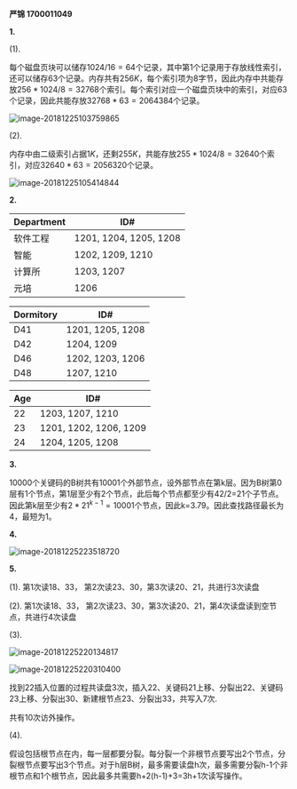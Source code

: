 **严锦  1700011049**

**1.**

(1). 

每个磁盘页块可以储存$1024/16=64$个记录，其中第$1$个记录用于存放线性索引，还可以储存$63$个记录。内存共有$256K$，每个索引项为$8$字节，因此内存中共能存放$256*1024/8=32768$个索引。每个索引对应一个磁盘页块中的索引，对应$63$个记录，因此共能存放$32768*63=2064384$个记录。

![image-20181225103759865](https://ws1.sinaimg.cn/large/006tNbRwly1fyishv8sh8j31e80ko0ua.jpg)

(2). 

内存中由二级索引占据$1K$，还剩$255K$，共能存放$255*1024/8=32640$个索引，对应$32640*63=2056320$个记录。

![image-20181225105414844](https://ws1.sinaimg.cn/large/006tNbRwly1fyisyqjc6aj31d00s8tbl.jpg)

**2.**

| Department | ID#                    |
| ---------- | ---------------------- |
| 软件工程   | 1201, 1204, 1205, 1208 |
| 智能       | 1202, 1209, 1210       |
| 计算所     | 1203, 1207             |
| 元培       | 1206                   |

| Dormitory | ID#              |
| --------- | ---------------- |
| D41       | 1201, 1205, 1208 |
| D42       | 1204, 1209       |
| D46       | 1202, 1203, 1206 |
| D48       | 1207, 1210       |

| Age  | ID#                    |
| ---- | ---------------------- |
| 22   | 1203, 1207, 1210       |
| 23   | 1201, 1202, 1206, 1209 |
| 24   | 1204, 1205, 1208       |

**3.**

10000个关键码的B树共有10001个外部节点，设外部节点在第k层。因为B树第0层有1个节点，第1层至少有2个节点，此后每个节点都至少有42/2=21个子节点。因此第k层至少有$2*21^{k-1} = 10001$个节点，因此k=3.79。因此查找路径最长为4，最短为1。

**4.**

![image-20181225223518720](https://ws4.sinaimg.cn/large/006tNbRwly1fyjd88sbinj315c0u079t.jpg)

**5.**

(1). 第1次读18、33， 第2次读23、30，第3次读20、21，共进行3次读盘

(2). 第1次读18、33， 第2次读23、30，第3次读20、21，第4次读盘读到空节点，共进行4次读盘

(3). 

![image-20181225220134817](https://ws3.sinaimg.cn/large/006tNbRwly1fyjc9467lmj30u00vd78b.jpg)

![image-20181225220310400](https://ws2.sinaimg.cn/large/006tNbRwly1fyjcarpwrej30xo0h4gn1.jpg)

找到22插入位置的过程共读盘3次，插入22、关键码21上移、分裂出22、关键码23上移、分裂出30、新建根节点23、分裂出33，共写入7次.

共有10次访外操作。

(4). 

假设包括根节点在内，每一层都要分裂。每分裂一个非根节点要写出2个节点，分裂根节点要写出3个节点。对于h层B树，最多需要读盘h次，最多需要分裂h-1个非根节点和1个根节点，因此最多共需要h+2(h-1)+3=3h+1次读写操作。